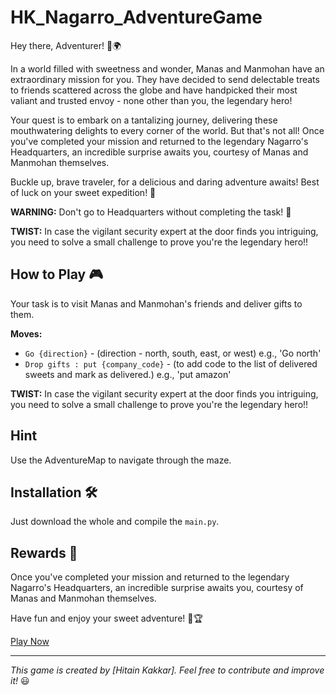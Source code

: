 # HK_Nagarro_AdventureGame

Hey there, Adventurer! 🍭🌍

In a world filled with sweetness and wonder, Manas and Manmohan have an extraordinary mission for you. They have decided to send delectable treats to friends scattered across the globe and have handpicked their most valiant and trusted envoy - none other than you, the legendary hero!

Your quest is to embark on a tantalizing journey, delivering these mouthwatering delights to every corner of the world. But that's not all! Once you've completed your mission and returned to the legendary Nagarro's Headquarters, an incredible surprise awaits you, courtesy of Manas and Manmohan themselves.

Buckle up, brave traveler, for a delicious and daring adventure awaits! Best of luck on your sweet expedition! 🚀

**WARNING:** Don't go to Headquarters without completing the task! 🚫

**TWIST:** In case the vigilant security expert at the door finds you intriguing, you need to solve a small challenge to prove you're the legendary hero!!

## How to Play 🎮

Your task is to visit Manas and Manmohan's friends and deliver gifts to them.

**Moves:** 
- `Go {direction}` - (direction - north, south, east, or west) e.g., 'Go north'
- `Drop gifts : put {company_code}` - (to add code to the list of delivered sweets and mark as delivered.) e.g., 'put amazon'

**TWIST:** In case the vigilant security expert at the door finds you intriguing, you need to solve a small challenge to prove you're the legendary hero!!

## Hint

Use the AdventureMap to navigate through the maze.

## Installation 🛠️

Just download the whole and compile the `main.py`.

## Rewards 🎁

Once you've completed your mission and returned to the legendary Nagarro's Headquarters, an incredible surprise awaits you, courtesy of Manas and Manmohan themselves.

Have fun and enjoy your sweet adventure! 🍬🏆

[Play Now]((https://github.com/HitainKakkar/HK_Nagarro_AdventureGame))

---

*This game is created by [Hitain Kakkar]. Feel free to contribute and improve it!* 😃
